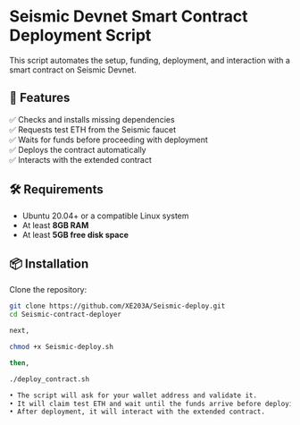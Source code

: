 # Seismic Devnet Smart Contract Deployment Script

This script automates the setup, funding, deployment, and interaction with a smart contract on Seismic Devnet.

## 🚀 Features
✅ Checks and installs missing dependencies  
✅ Requests test ETH from the Seismic faucet  
✅ Waits for funds before proceeding with deployment  
✅ Deploys the contract automatically  
✅ Interacts with the extended contract  

## 🛠️ Requirements
- Ubuntu 20.04+ or a compatible Linux system  
- At least **8GB RAM**  
- At least **5GB free disk space**  

## 📦 Installation
Clone the repository:
```sh
git clone https://github.com/XE203A/Seismic-deploy.git
cd Seismic-contract-deployer

next,

chmod +x Seismic-deploy.sh

then,

./deploy_contract.sh

• The script will ask for your wallet address and validate it.
• It will claim test ETH and wait until the funds arrive before deploying.
• After deployment, it will interact with the extended contract.
